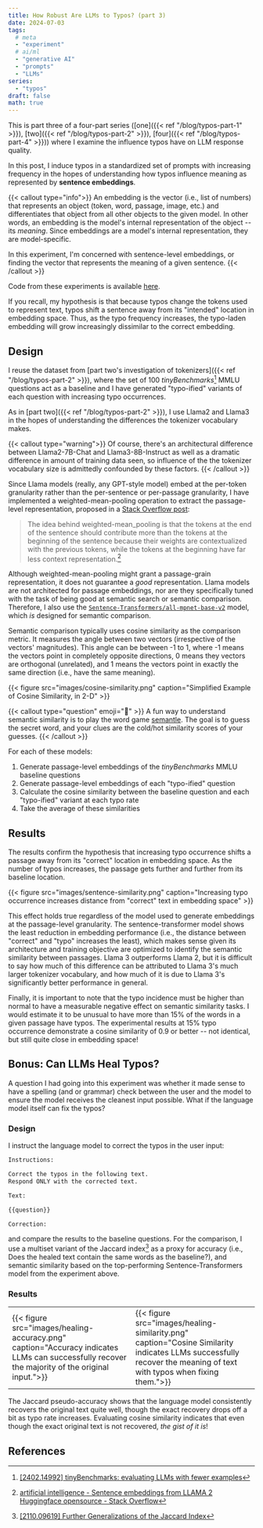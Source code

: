 ```yaml
---
title: How Robust Are LLMs to Typos? (part 3)
date: 2024-07-03
tags:
  # meta
  - "experiment"
  # ai/ml
  - "generative AI"
  - "prompts"
  - "LLMs"
series:
  - "typos"
draft: false
math: true
---
```


This is part three of a four-part series ([one]({{< ref "/blog/typos-part-1" >}}),
[two]({{< ref "/blog/typos-part-2" >}}), [four]({{< ref "/blog/typos-part-4" >}})) where I examine the influence typos
have on LLM response quality.

In this post, I induce typos in a standardized set of prompts with increasing frequency in the hopes of understanding
how typos influence meaning as represented by **sentence embeddings**.

{{< callout type="info">}} An embedding is the vector (i.e., list of numbers) that represents an object (token, word,
passage, image, etc.) and differentiates that object from all other objects to the given model. In other words, an
embedding is the model's internal representation of the object -- its _meaning_. Since embeddings are a model's
internal representation, they are model-specific.

In this experiment, I'm concerned with sentence-level embeddings, or finding the vector that represents the meaning of
a given sentence. {{< /callout >}}

Code from these experiments is available
[here](https://github.com/ahgraber/AIMLbling-about/tree/main/experiments/typos).

If you recall, my hypothesis is that because typos change the tokens used to represent text, typos shift a sentence
away from its "intended" location in embedding space. Thus, as the typo frequency increases, the typo-laden embedding
will grow increasingly dissimilar to the correct embedding.

## Design

I reuse the dataset from [part two's investigation of tokenizers]({{< ref "/blog/typos-part-2" >}}), where the set of
100 _tinyBenchmarks_[^tinybench] MMLU questions act as a baseline and I have generated "typo-ified" variants of each
question with increasing typo occurrences.

As in [part two]({{< ref "/blog/typos-part-2" >}}), I use Llama2 and Llama3 in the hopes of understanding the
differences the tokenizer vocabulary makes.

{{< callout type="warning">}} Of course, there's an architectural difference between Llama2-7B-Chat and
Llama3-8B-Instruct as well as a dramatic difference in amount of training data seen, so influence of the the tokenizer
vocabulary size is admittedly confounded by these factors. {{< /callout >}}

Since Llama models (really, any GPT-style model) embed at the per-token granularity rather than the per-sentence or
per-passage granularity, I have implemented a weighted-mean-pooling operation to extract the passage-level
representation, proposed in a
[Stack Overflow post](https://stackoverflow.com/questions/76926025/sentence-embeddings-from-llama-2-huggingface-opensource):

> The idea behind weighted-mean_pooling is that the tokens at the end of the sentence should contribute more than the
> tokens at the beginning of the sentence because their weights are contextualized with the previous tokens, while the
> tokens at the beginning have far less context representation.[^stackoverflow]

Although weighted-mean-pooling might grant a passage-grain representation, it does not guarantee a _good_
representation. Llama models are not architected for passage embeddings, nor are they specifically tuned with the task
of being good at semantic search or semantic comparison. Therefore, I also use the
[`Sentence-Transformers/all-mpnet-base-v2`](https://huggingface.co/sentence-transformers/all-mpnet-base-v2) model,
which _is_ designed for semantic comparison.

Semantic comparison typically uses cosine similarity as the comparison metric. It measures the angle between two
vectors (irrespective of the vectors' magnitudes). This angle can be between -1 to 1, where -1 means the vectors point
in completely opposite directions, 0 means they vectors are orthogonal (unrelated), and 1 means the vectors point in
exactly the same direction (i.e., have the same meaning).

{{< figure
  src="images/cosine-similarity.png"
  caption="Simplified Example of Cosine Similarity, in 2-D" >}}

{{< callout type="question" emoji="🧩" >}} A fun way to understand semantic similarity is to play the word game
[semantle](https://semantle.com/). The goal is to guess the secret word, and your clues are the cold/hot similarity
scores of your guesses. {{< /callout >}}

For each of these models:

1. Generate passage-level embeddings of the _tinyBenchmarks_ MMLU baseline questions
2. Generate passage-level embeddings of each "typo-ified" question
3. Calculate the cosine similarity between the baseline question and each "typo-ified" variant at each typo rate
4. Take the average of these similarities

## Results

The results confirm the hypothesis that increasing typo occurrence shifts a passage away from its "correct" location in
embedding space. As the number of typos increases, the passage gets further and further from its baseline location.

{{< figure
  src="images/sentence-similarity.png"
  caption="Increasing typo occurrence increases distance from \"correct\" text in embedding space" >}}

This effect holds true regardless of the model used to generate embeddings at the passage-level granularity. The
sentence-transformer model shows the least reduction in embedding performance (i.e., the distance between "correct" and
"typo" increases the least), which makes sense given its architecture and training objective are optimized to identify
the semantic similarity between passages. Llama 3 outperforms Llama 2, but it is difficult to say how much of this
difference can be attributed to Llama 3's much larger tokenizer vocabulary, and how much of it is due to Llama 3's
significantly better performance in general.

Finally, it is important to note that the typo incidence must be higher than normal to have a measurable negative
effect on semantic similarity tasks. I would estimate it to be unusual to have more than 15% of the words in a given
passage have typos. The experimental results at 15% typo occurrence demonstrate a cosine similarity of 0.9 or better --
not identical, but still quite close in embedding space!

## Bonus: Can LLMs Heal Typos?

A question I had going into this experiment was whether it made sense to have a spelling (and or grammar) check between
the user and the model to ensure the model receives the cleanest input possible. What if the language model itself can
fix the typos?

### Design

I instruct the language model to correct the typos in the user input:

```txt
Instructions:

Correct the typos in the following text.
Respond ONLY with the corrected text.

Text:

{{question}}

Correction:
```

and compare the results to the baseline questions. For the comparison, I use a multiset variant of the Jaccard
index[^jaccard] as a proxy for accuracy (i.e., Does the healed text contain the same words as the baseline?), and
semantic similarity based on the top-performing Sentence-Transformers model from the experiment above.

### Results

<table>
<tr>
  <td style="width:50%">{{< figure
    src="images/healing-accuracy.png"
    caption="Accuracy indicates LLMs can successfully recover the majority of the original input.">}}
  </td>
    <td style="width:50%">{{< figure
    src="images/healing-similarity.png"
    caption="Cosine Similarity indicates LLMs successfully recover the meaning of text with typos when fixing them.">}}
  </td>
</tr>
</table>

The Jaccard pseudo-accuracy shows that the language model consistently recovers the original text quite well, though
the exact recovery drops off a bit as typo rate increases. Evaluating cosine similarity indicates that even though the
exact original text is not recovered, _the gist of it is_!

## References

[^tinybench]: [[2402.14992] tinyBenchmarks: evaluating LLMs with fewer examples](https://arxiv.org/abs/2402.14992)
[^stackoverflow]:
    [artificial intelligence - Sentence embeddings from LLAMA 2 Huggingface opensource - Stack Overflow](https://stackoverflow.com/questions/76926025/sentence-embeddings-from-llama-2-huggingface-opensource)

[^jaccard]: [[2110.09619] Further Generalizations of the Jaccard Index](https://arxiv.org/abs/2110.09619)
